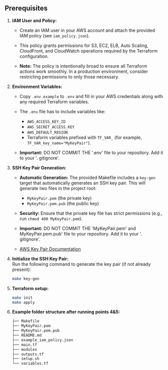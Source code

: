 ## Prerequisites

1. **IAM User and Policy:**  
   - Create an IAM user in your AWS account and attach the provided IAM policy (see `iam_policy.json`).
     
   - This policy grants permissions for S3, EC2, ELB, Auto Scaling, CloudFront, and CloudWatch operations required by the Terraform configuration.
     
   - **Note:** The policy is intentionally broad to ensure all Terraform actions work smoothly. In a production environment, consider restricting permissions to only those necessary.


2. **Environment Variables:**  
   - Copy `.env.example` to `.env` and fill in your AWS credentials along with any required Terraform variables.  
   - The `.env` file has to include variables like:
     - `AWS_ACCESS_KEY_ID`
     - `AWS_SECRET_ACCESS_KEY`
     - `AWS_DEFAULT_REGION`
     - Terraform variables prefixed with `TF_VAR_` (for example, `TF_VAR_key_name="MyKeyPair"`).  

   - **Important:** DO NOT COMMIT THE '.env' file to your repository. Add it to your '. gitignore'.


4. **SSH Key Pair Generation:**  
   - **Automatic Generation:** The provided Makefile includes a `key-gen` target that automatically generates an SSH key pair. This will generate two files in the project root:
     - `MyKeyPair.pem` (the private key)
     - `MyKeyPair.pem.pub` (the public key)
       
   - **Security:** Ensure that the private key file has strict permissions (e.g., run `chmod 400 MyKeyPair.pem`).
   - **Important:** DO NOT COMMIT THE 'MyKeyPair.pem' and MyKeyPair.pem.pub' file to your repository. Add it to your '. gitignore'.

   - [AWS Key Pair Documentation](https://docs.aws.amazon.com/AWSEC2/latest/UserGuide/create-key-pairs.html)


5. **Initialize the SSH Key Pair:**  
   Run the following command to generate the key pair (if not already present):
   ```bash
   make key-gen

6. **Terraform setup:**
   ```bash
   make init
   make apply

7. **Example folder structure after running points 4&5:**
   ```bash
   ├── Makefile
   ├── MyKeyPair.pem
   ├── MyKeyPair.pem.pub
   ├── README.md
   ├── example_iam_policy.json
   ├── main.tf
   ├── modules
   ├── outputs.tf
   ├── setup.sh
   └── variables.tf



